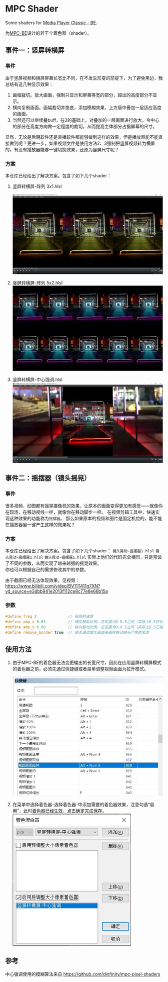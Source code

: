 # MPC Shader

Some shaders for [Media Player Classic - BE](https://sourceforge.net/projects/mpcbe/).

为[MPC-BE](https://sourceforge.net/projects/mpcbe/)设计的若干个着色器（shader）。

## 事件一：竖屏转横屏

### 事件

由于竖屏视频和横屏屏幕长宽比不同，在不发生形变的前提下，为了避免黑边，我总结有这几种显示效果：

1. 画幅裁切。放大画面，强制只显示和屏幕等宽的部分，超出的高度部分不显示。
2. 横向复制画面。画幅裁切并垫底，添加模糊效果，上方居中叠加一层适应高度的画面。
3. 当然还可以继续叠buff，在2的基础上，对叠加的一层画面进行放大，令中心的部分在高度方向做一定程度的裁切，从而提高主体部分占据屏幕的尺寸。

显然，无论是后期软件还是直播软件都能够做到这样的效果，但是播放器能不能直接做到呢？更进一步，如果视频文件是使用方法2、3强制把竖屏视频转为横屏的，有没有播放器能够一键切换效果，还原为竖屏尺寸呢？

### 方案

本仓库已经给出了解决方案。包含了如下几个shader：

1. 竖屏转横屏-阵列 3x1.hlsl
   
   ![!](img/s1.jpg)

2. 竖屏转横屏-阵列 5x2.hlsl
   ![!](img/s2.jpg)

3. 竖屏转横屏-中心强调.hlsl
   ![!](img/s3.jpg)
   
   
## 事件二：摇摆器（镜头摇晃）

### 事件
很多视频、动图都有摇晃摄像机的效果，让原本的画面变得更加有感觉——就像你在现场，在移动视线一样，就像你在移动脚步一样。
在视频剪辑工具中，快速实现这种效果的功能称为`摇摆器`。
那么如果原本的视频和图片是固定机位的，能不能在播放器里一键产生这样的效果呢？

### 方案

本仓库已经给出了解决方案。包含了如下几个shader：
`镜头晃动-摇摆器1.hlsl` `镜头晃动-摇摆器1.hlsl` `镜头晃动-摇摆器1.hlsl`
实际上他们的代码完全相同，只是预设了不同的参数，从而实现了越来越强的摇晃效果。  
你也可以根据自己的需求修改其中的参数。

由于截图已经无法体现效果，见视频：https://www.bilibili.com/video/BV11T411g7XN?vd_source=e3dbb941e2013f112ce8c77e8e66b15a

### 参数
````cpp
#define freq 2              // 摇晃的速度
#define amp_x 0.03          // 横向移动比例，应设置为0-0.5之间（实际上0.5已经把图像完全移动到播放器外了
#define amp_y 0.08          // 纵向移动比例，应设置为0-0.5之间（实际上0.5已经把图像完全移动到播放器外了
#define remove_border true  // 是否通过放大画面来去除移动镜头产生的黑边
````


## 使用方法

1. 由于MPC-BE的着色器无法变更输出的长宽尺寸，因此在应用竖屏转横屏模式的着色器之前，必须先通过快捷键或者菜单调整视频画面为拉升模式。

   ![](img/s0.jpg)

2. 在菜单中选择着色器-选择着色器-中添加需要的着色器效果，注意勾选“启用”，此时着色器已经生效，点击确定完成保存。
   ![](img/select_shader.jpg)

## 参考

中心强调使用的模糊算法来自 https://github.com/dinfinity/mpc-pixel-shaders
